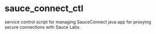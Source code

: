 sauce_connect_ctl
=================

service control script for managing SauceConnect java app for proxying secure connections with Sauce Labs.
